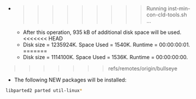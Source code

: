 * >>>>>>>>> Running inst-min-con-cld-tools.sh ...
  * After this operation, 935 kB of additional disk space will be used.
<<<<<<< HEAD
  * Disk size = 1235924K. Space Used = 1540K. Runtime = 00:00:00:01.
=======
  * Disk size = 1114100K. Space Used = 1536K. Runtime = 00:00:00:00.
>>>>>>> refs/remotes/origin/bullseye
  * The following NEW packages will be installed:
  ```bash
libparted2 parted util-linux*
  ```
